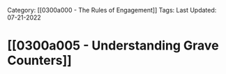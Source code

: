 Category: [[0300a000 - The Rules of Engagement]]
Tags:
Last Updated: 07-21-2022

# [[0300a005 - Understanding Grave Counters]]